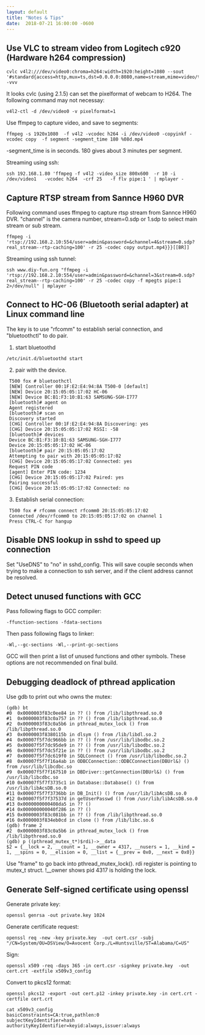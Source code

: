 ```yaml
---
layout: default
title: "Notes & Tips"
date:  2018-07-21 16:00:00 -0600
---
```

## Use VLC to stream video from Logitech c920 (Hardware h264 compression)

```
cvlc v4l2:///dev/video0:chroma=h264:width=1920:height=1080 --sout '#standard{access=http,mux=ts,dst=0.0.0.0:8080,name=stream,mime=video/ts}' -vvv
```

It looks cvlc (using 2.1.5) can set the pixelformat of webcam to H264. The following command may not necessay:

```
v4l2-ctl -d /dev/video0 -v pixelformat=1
```

Use ffmpeg to capture video, and save to segments:

```
ffmpeg -s 1920x1080  -f v4l2 -vcodec h264 -i /dev/video0 -copyinkf -vcodec copy  -f segment -segment_time 180 %08d.mp4
```

-segment_time is in seconds. 180 gives about 3 minutes per segment.

Streaming using ssh:

```
ssh 192.168.1.80 'ffmpeg -f v4l2 -video_size 800x600  -r 10 -i /dev/video1   -vcodec h264  -crf 25   -f flv pipe:1 ' | mplayer -
```

## Capture RTSP stream from Sannce H960 DVR

Following command uses ffmpeg to capture rtsp stream from Sannce H960 DVR. "channel" is the camera number, stream=0.sdp or 1.sdp to select main stream or sub stream.
```
ffmpeg -i 'rtsp://192.168.2.10:554/user=admin&password=&channel=4&stream=0.sdp?real_stream--rtp-caching=100' -r 25 -codec copy output.mp4}}}[[BR]]
```

Streaming using ssh tunnel:
```
ssh www.diy-fun.org "ffmpeg -i 'rtsp://192.168.2.10:554/user=admin&password=&channel=3&stream=0.sdp?real_stream--rtp-caching=100' -r 25 -codec copy -f mpegts pipe:1 2>/dev/null" | mplayer -
```

## Connect to HC-06 (Bluetooth serial adapter) at Linux command line

The key is to use "rfcomm" to establish serial connection, and "bluetoothctl" to do pair.
 1. start bluetoothd
```
/etc/init.d/bluetoothd start
```
 2. pair with the device.
```
 T500 fox # bluetoothctl 
 [NEW] Controller 00:1F:E2:E4:94:8A T500-0 [default]
 [NEW] Device 20:15:05:05:17:02 HC-06
 [NEW] Device BC:B1:F3:10:B1:63 SAMSUNG-SGH-I777
 [bluetooth]# agent on
 Agent registered
 [bluetooth]# scan on
 Discovery started
 [CHG] Controller 00:1F:E2:E4:94:8A Discovering: yes
 [CHG] Device 20:15:05:05:17:02 RSSI: -58
 [bluetooth]# devices
 Device BC:B1:F3:10:B1:63 SAMSUNG-SGH-I777
 Device 20:15:05:05:17:02 HC-06
 [bluetooth]# pair 20:15:05:05:17:02
 Attempting to pair with 20:15:05:05:17:02
 [CHG] Device 20:15:05:05:17:02 Connected: yes
 Request PIN code
 [agent] Enter PIN code: 1234
 [CHG] Device 20:15:05:05:17:02 Paired: yes
 Pairing successful
 [CHG] Device 20:15:05:05:17:02 Connected: no
```

 3. Establish serial connection:
```
 T500 fox # rfcomm connect rfcomm0 20:15:05:05:17:02
 Connected /dev/rfcomm0 to 20:15:05:05:17:02 on channel 1
 Press CTRL-C for hangup
```

## Disable DNS lookup in sshd to speed up connection
Set "UseDNS" to "no" in sshd_config. This will save couple seconds when trying to make a connection to ssh server, and if the client address cannot be resolved.

## Detect unused functions with GCC
Pass following flags to GCC compiler:
```
-ffunction-sections -fdata-sections
```
Then pass following flags to linker:
```
-Wl,--gc-sections -Wl,--print-gc-sections
```
GCC will then print a list of unused functions and other symbols. These options are not recommended on final build.


## Debugging deadlock of pthread application
Use gdb to print out who owns the mutex:
```
(gdb) bt
#0  0x0000003f83c0ee84 in ?? () from /lib/libpthread.so.0
#1  0x0000003f83c0a757 in ?? () from /lib/libpthread.so.0
#2  0x0000003f83c0a5b6 in pthread_mutex_lock () from /lib/libpthread.so.0
#3  0x0000003f8380115b in dlsym () from /lib/libdl.so.2
#4  0x00007f5f7dc966bb in ?? () from /usr/lib/libodbc.so.2
#5  0x00007f5f7dc95de9 in ?? () from /usr/lib/libodbc.so.2
#6  0x00007f5f7dc5f21e in ?? () from /usr/lib/libodbc.so.2
#7  0x00007f5f7dc619f0 in SQLConnect () from /usr/lib/libodbc.so.2
#8  0x00007f5f7f16a4ab in ODBCConnection::ODBCConnection(DBUrl&) () from /usr/lib/libcdbc.so
#9  0x00007f5f7f167510 in DBDriver::getConnection(DBUrl&) () from /usr/lib/libcdbc.so
#10 0x00007f5f7f3735c1 in Database::Database() () from /usr/lib/libAcsDB.so.0
#11 0x00007f5f7f3736bb in DB_Init() () from /usr/lib/libAcsDB.so.0
#12 0x00007f5f7f37537d in getUserPasswd () from /usr/lib/libAcsDB.so.0
#13 0x0000000000408da5 in ?? ()
#14 0x000000000040f286 in ?? ()
#15 0x0000003f83c081bb in ?? () from /lib/libpthread.so.0
#16 0x0000003f834eb0cd in clone () from /lib/libc.so.6
(gdb) frame 2
#2  0x0000003f83c0a5b6 in pthread_mutex_lock () from /lib/libpthread.so.0
(gdb) p ((pthread_mutex_t*)$rdi)->__data
$2 = {__lock = 2, __count = 1, __owner = 4317, __nusers = 1, __kind = 1, __spins = 0, __elision = 0, __list = {__prev = 0x0, __next = 0x0}}
```

Use "frame" to go back into pthread_mutex_lock(). rdi register is pointing to mutex_t struct. !__owner shows pid 4317 is holding the lock.


## Generate Self-signed certificate using openssl
Generate private key:
```
openssl genrsa -out private.key 1024
```

Generate certificate request:
```
openssl req -new -key private.key  -out cert.csr -subj "/CN=System/OU=DSView/O=Avocent Corp./L=Huntsville/ST=Alabama/C=US"
```

Sign:
```
openssl x509 -req -days 365 -in cert.csr -signkey private.key  -out cert.crt -extfile x509v3_config
```

Convert to pkcs12 format:
```
openssl pkcs12 -export -out cert.p12 -inkey private.key -in cert.crt -certfile cert.crt
```

```
cat x509v3_config
basicConstraints=CA:true,pathlen:0
subjectKeyIdentifier=hash
authorityKeyIdentifier=keyid:always,issuer:always
```
